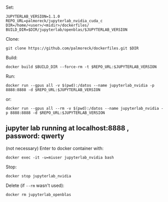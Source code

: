 Set:

```
JUPYTERLAB_VERSION=1.1.0
REPO_URL=palmoreck/jupyterlab_nvidia_cuda_c
DIR=/home/<user>/<midir>/dockerfiles/
BUILD_DIR=$DIR/jupyterlab/openblas/$JUPYTERLAB_VERSION
```

Clone:

```
git clone https://github.com/palmoreck/dockerfiles.git $DIR
```

Build:

```
docker build $BUILD_DIR --force-rm -t $REPO_URL:$JUPYTERLAB_VERSION
```


Run:

```
docker run --gpus all -v $(pwd):/datos --name jupyterlab_nvidia -p 8888:8888 -d $REPO_URL:$JUPYTERLAB_VERSION
```

or:

```
docker run --gpus all --rm -v $(pwd):/datos --name jupyterlab_nvidia -p 8888:8888 -d $REPO_URL:$JUPYTERLAB_VERSION
```

## jupyter lab running at localhost:8888 , password: qwerty

(not necessary) Enter to docker container with:

```
docker exec -it -u=miuser jupyterlab_nvidia bash
```

Stop:

```
docker stop jupyterlab_nvidia
```

Delete (if `--rm` wasn't used):


```
docker rm jupyterlab_openblas
```


